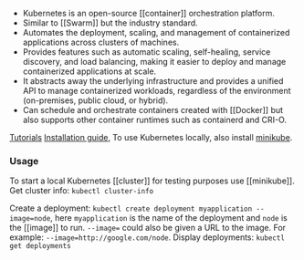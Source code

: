 - Kubernetes is an open-source [[container]] orchestration platform.
- Similar to [[Swarm]] but the industry standard.
- Automates the deployment, scaling, and management of containerized applications across clusters of machines.
- Provides features such as automatic scaling, self-healing, service discovery, and load balancing, making it easier to deploy and manage containerized applications at scale.
- It abstracts away the underlying infrastructure and provides a unified API to manage containerized workloads, regardless of the environment (on-premises, public cloud, or hybrid).
- Can schedule and orchestrate containers created with [[Docker]] but also supports other container runtimes such as containerd and CRI-O.

[Tutorials](https://kubernetes.io/docs/tutorials/)
[Installation guide](https://kubernetes.io/docs/tasks/tools/install-kubectl-linux/#install-using-native-package-management), To use Kubernetes locally, also install [minikube](https://minikube.sigs.k8s.io/docs/start/).

### Usage
To start a local Kubernetes [[cluster]] for testing purposes use [[minikube]].
Get cluster info: `kubectl cluster-info`

Create a deployment: `kubectl create deployment myapplication --image=node`, here `myapplication` is the name of the deployment and `node` is the [[image]] to run.
	`--image=` could also be given a URL to the image. For example: `--image=http://google.com/node`.
Display deployments: `kubectl get deployments`
